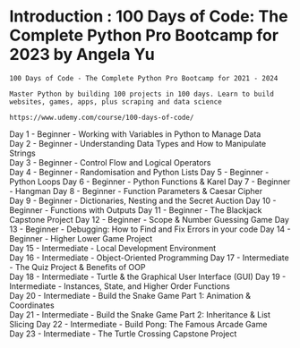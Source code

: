 # Introduction : 100 Days of Code: The Complete Python Pro Bootcamp for 2023 by Angela Yu
	
	100 Days of Code - The Complete Python Pro Bootcamp for 2021 - 2024
	
	Master Python by building 100 projects in 100 days. Learn to build websites, games, apps, plus scraping and data science

	https://www.udemy.com/course/100-days-of-code/	

Day 1 - Beginner - Working with Variables in Python to Manage Data		
Day 2 - Beginner - Understanding Data Types and How to Manipulate Strings		
Day 3 - Beginner - Control Flow and Logical Operators		
Day 4 - Beginner - Randomisation and Python Lists
Day 5 - Beginner - Python Loops	
Day 6 - Beginner - Python Functions & Karel	
Day 7 - Beginner - Hangman
Day 8 - Beginner - Function Parameters & Caesar Cipher	
Day 9 - Beginner - Dictionaries, Nesting and the Secret Auction
Day 10 - Beginner - Functions with Outputs
Day 11 - Beginner - The Blackjack Capstone Project
Day 12 - Beginner - Scope & Number Guessing Game
Day 13 - Beginner - Debugging: How to Find and Fix Errors in your code
Day 14 - Beginner - Higher Lower Game Project	
Day 15 - Intermediate - Local Development Environment	
Day 16 - Intermediate - Object-Oriented Programming	
Day 17 - Intermediate - The Quiz Project & Benefits of OOP	
Day 18 - Intermediate - Turtle & the Graphical User Interface (GUI)
Day 19 - Intermediate - Instances, State, and Higher Order Functions	
Day 20 - Intermediate - Build the Snake Game Part 1: Animation & Coordinates	
Day 21 - Intermediate - Build the Snake Game Part 2: Inheritance  & List Slicing
Day 22 - Intermediate - Build Pong: The Famous Arcade Game	
Day 23 - Intermediate - The Turtle Crossing Capstone Project